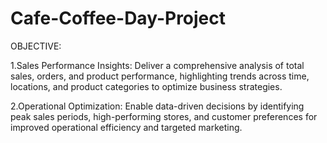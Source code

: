# Cafe-Coffee-Day-Project
OBJECTIVE:

1.Sales Performance Insights:
Deliver a comprehensive analysis of total sales, orders, and product performance, highlighting trends across time, 
locations, and product categories to optimize business strategies.

2.Operational Optimization:
Enable data-driven decisions by identifying peak sales periods, high-performing stores, 
and customer preferences for improved operational efficiency and targeted marketing.



